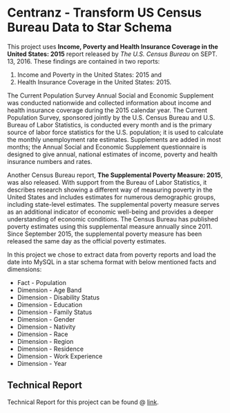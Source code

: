 # Centranz - Transform US Census Bureau Data to Star Schema

This project uses **Income, Poverty and Health Insurance Coverage in the United States: 2015** report released by _The U.S. Census Bureau_ on SEPT. 13, 2016. These findings are contained in two reports: 
1. Income and Poverty in the United States: 2015 and 
2. Health Insurance Coverage in the United States: 2015.

The Current Population Survey Annual Social and Economic Supplement was conducted nationwide and collected information about income and health insurance coverage during the 2015 calendar year. The Current Population Survey, sponsored jointly by the U.S. Census Bureau and U.S. Bureau of Labor Statistics, is conducted every month and is the primary source of labor force statistics for the U.S. population; it is used to calculate the monthly unemployment rate estimates. Supplements are added in most months; the Annual Social and Economic Supplement questionnaire is designed to give annual, national estimates of income, poverty and health insurance numbers and rates.

Another Census Bureau report, **The Supplemental Poverty Measure: 2015**, was also released. With support from the Bureau of Labor Statistics, it describes research showing a different way of measuring poverty in the United States and includes estimates for numerous demographic groups, including state-level estimates. The supplemental poverty measure serves as an additional indicator of economic well-being and provides a deeper understanding of economic conditions. The Census Bureau has published poverty estimates using this supplemental measure annually since 2011. Since September 2015, the supplemental poverty measure has been released the same day as the official poverty estimates.

In this project we chose to extract data from poverty reports and load the date into MySQL in a star schema format with below mentioned facts and dimensions:

* Fact - Population
* Dimension - Age Band
* Dimension - Disability Status
* Dimension - Education
* Dimension - Family Status
* Dimension - Gender
* Dimension - Nativity
* Dimension - Race
* Dimension - Region
* Dimension - Residence
* Dimension - Work Experience
* Dimension - Year

## Technical Report

Technical Report for this project can be found @ [link](https://docs.google.com/document/d/1JYI1STIVQ8PdSYUSZ7oX1QTD0g1URceNiDNwFFHrVu0/edit?usp=sharing).
